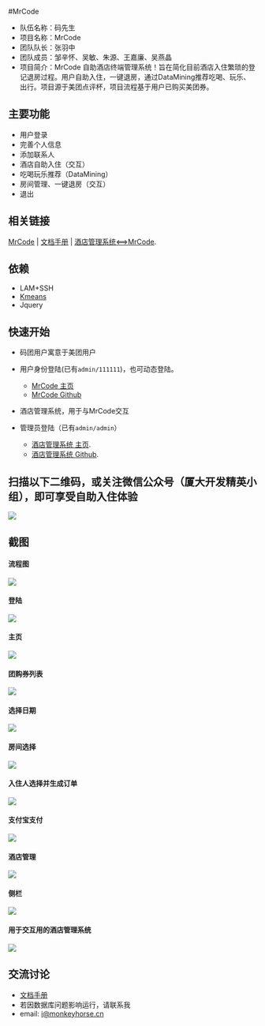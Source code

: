 
#MrCode


- 队伍名称：码先生
- 项目名称：MrCode
- 团队队长：张羽中
- 团队成员：邹辛怀、吴敏、朱源、王嘉廉、吴燕晶
- 项目简介：MrCode 自助酒店终端管理系统！旨在简化目前酒店入住繁琐的登记退房过程。用户自助入住，一键退房，通过DataMining推荐吃喝、玩乐、出行。项目源于美团点评杯，项目流程基于用户已购买美团券。



主要功能
---
* 用户登录
* 完善个人信息
* 添加联系人
* 酒店自助入住（交互）
* 吃喝玩乐推荐（DataMining）
* 房间管理、一键退房（交互）
* 退出



相关链接
---
[MrCode](http://www.monkeyhorse.cn/MrCode)   |   [文档手册](https://github.com/Uoor/xmu-2016-MrCode/tree/dev/doc)   |   [酒店管理系统<==>MrCode](http://www.monkeyhorse.cn/JavaPrj_9).


依赖
---

* LAM+SSH
* [Kmeans](https://github.com/Uoor/xmu-2016-MrCode/tree/dev/doc/DataMining)
* Jquery


快速开始
-------
* 码团用户寓意于美团用户

* 用户身份登陆(已有`admin/111111`)，也可动态登陆。
    * [MrCode 主页](http://www.monkeyhorse.cn/MrCode)
    * [MrCode Github](https://github.com/Uoor/xmu-2016-MrCode/)

    
* 酒店管理系统，用于与MrCode交互
* 管理员登陆（已有`admin/admin`）
	* [酒店管理系统 主页](http://www.monkeyhorse.cn/JavaPrj_9).
	* [酒店管理系统 Github](https://github.com/wjialian/hotelSystem).


扫描以下二维码，或关注微信公众号（厦大开发精英小组），即可享受自助入住体验
---

  ![](https://github.com/Uoor/xmu-2016-MrCode/blob/dev/doc/pic/publicNumber.jpg)



截图
---

#### 流程图
![](https://github.com/Uoor/xmu-2016-MrCode/blob/dev/doc/flowchart/mrcode.jpg)

#### 登陆
![](https://github.com/Uoor/xmu-2016-MrCode/blob/dev/doc/pic/login.jpg)

#### 主页
![](https://github.com/Uoor/xmu-2016-MrCode/blob/dev/doc/pic/index.jpg)

#### 团购券列表
![](https://github.com/Uoor/xmu-2016-MrCode/blob/dev/doc/pic/order0.jpg)

#### 选择日期
![](https://github.com/Uoor/xmu-2016-MrCode/blob/dev/doc/pic/order2.jpg)

#### 房间选择
![](https://github.com/Uoor/xmu-2016-MrCode/blob/dev/doc/pic/order3.jpg)

#### 入住人选择并生成订单
![](https://github.com/Uoor/xmu-2016-MrCode/blob/dev/doc/pic/order4.jpg)

#### 支付宝支付
![](https://github.com/Uoor/xmu-2016-MrCode/blob/dev/doc/pic/order5.jpg)

#### 酒店管理
![](https://github.com/Uoor/xmu-2016-MrCode/blob/dev/doc/pic/manage.jpg)

#### 侧栏
![](https://github.com/Uoor/xmu-2016-MrCode/blob/dev/doc/pic/side.jpg)

#### 用于交互用的酒店管理系统
![](https://github.com/Uoor/xmu-2016-MrCode/blob/dev/doc/pic/hotel.jpg)

交流讨论
-------
- [文档手册](https://github.com/Uoor/xmu-2016-MrCode/tree/dev/doc)
- 若因数据库问题影响运行，请联系我
- email: i@monkeyhorse.cn
